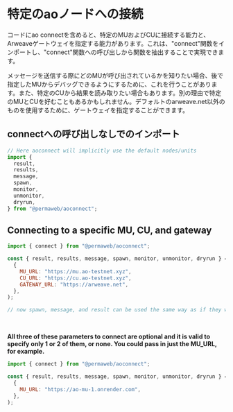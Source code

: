 # 特定のaoノードへの接続

コードにao connectを含めると、特定のMUおよびCUに接続する能力と、Arweaveゲートウェイを指定する能力があります。これは、"connect"関数をインポートし、"connect"関数への呼び出しから関数を抽出することで実現できます。

メッセージを送信する際にどのMUが呼び出されているかを知りたい場合、後で指定したMUからデバッグできるようにするために、これを行うことがあります。また、特定のCUから結果を読み取りたい場合もあります。別の理由で特定のMUとCUを好むこともあるかもしれません。デフォルトのarweave.net以外のものを使用するために、ゲートウェイを指定することができます。

## connectへの呼び出しなしでのインポート

<!-- # Connecting to specific ao nodes

When including ao connect in your code you have the ability to connect to a specific MU and CU, as well as being able to specifiy an Arweave gateway. This can be done by importing the "connect" function and extracting the functions from a call to the "connect" function.

You may want to do this if you want to know which MU is being called when you send your message so that later you can debug from the specified MU. You also may want to read a result from a specific CU. You may in fact just prefer a particular MU and CU for a different reason. You can specify the gateway in order to use something other than the default, which is arweave.net.

## Importing without a call to connect -->

```js
// Here aoconnect will implicitly use the default nodes/units
import {
  result,
  results,
  message,
  spawn,
  monitor,
  unmonitor,
  dryrun,
} from "@permaweb/aoconnect";
```

## Connecting to a specific MU, CU, and gateway

```js
import { connect } from "@permaweb/aoconnect";

const { result, results, message, spawn, monitor, unmonitor, dryrun } = connect(
  {
    MU_URL: "https://mu.ao-testnet.xyz",
    CU_URL: "https://cu.ao-testnet.xyz",
    GATEWAY_URL: "https://arweave.net",
  },
);

// now spawn, message, and result can be used the same way as if they were imported directly
```

<br>

<strong>All three of these parameters to connect are optional and it is valid to specify only 1 or 2 of them, or none. You could pass in just the MU_URL, for example.</strong>

```js
import { connect } from "@permaweb/aoconnect";

const { result, results, message, spawn, monitor, unmonitor, dryrun } = connect(
  {
    MU_URL: "https://ao-mu-1.onrender.com",
  },
);
```
